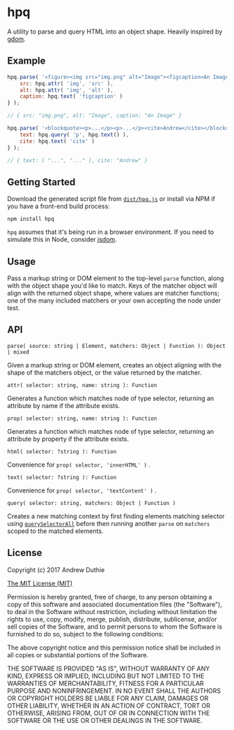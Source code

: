 # hpq

A utility to parse and query HTML into an object shape. Heavily inspired by [gdom](https://github.com/syrusakbary/gdom).

## Example

```js
hpq.parse( '<figure><img src="img.png" alt="Image"><figcaption>An Image</figcaption></figure>', {
	src: hpq.attr( 'img', 'src' ),
	alt: hpq.attr( 'img', 'alt' ),
	caption: hpq.text( 'figcaption' )
} );

// { src: "img.png", alt: "Image", caption: "An Image" }

hpq.parse( '<blockquote><p>...</p><p>...</p><cite>Andrew</cite></blockquote>', {
	text: hpq.query( 'p', hpq.text() ),
	cite: hpq.text( 'cite' )
} );

// { text: [ "...", "..." ], cite: "Andrew" }
```

## Getting Started

Download the generated script file from [`dist/hpq.js`](https://raw.githubusercontent.com/aduth/hpq/master/dist/hpq.js) or install via NPM if you have a front-end build process:

```
npm install hpq
```

`hpq` assumes that it's being run in a browser environment. If you need to simulate this in Node, consider [jsdom](https://www.npmjs.com/package/jsdom).

## Usage

Pass a markup string or DOM element to the top-level `parse` function, along with the object shape you'd like to match. Keys of the matcher object will align with the returned object shape, where values are matcher functions; one of the many included matchers or your own accepting the node under test.

## API

`parse( source: string | Element, matchers: Object | Function ): Object | mixed`

Given a markup string or DOM element, creates an object aligning with the shape of the matchers object, or the value returned by the matcher.

`attr( selector: string, name: string ): Function`

Generates a function which matches node of type selector, returning an attribute by name if the attribute exists.

`prop( selector: string, name: string ): Function`

Generates a function which matches node of type selector, returning an attribute by property if the attribute exists.

`html( selector: ?string ): Function`

Convenience for `prop( selector, 'innerHTML' )` .

`text( selector: ?string ): Function`

Convenience for `prop( selector, 'textContent' )` .

`query( selector: string, matchers: Object | Function )`

Creates a new matching context by first finding elements matching selector using [`querySelectorAll`](https://developer.mozilla.org/en-US/docs/Web/API/Document/querySelectorAll) before then running another `parse` on `matchers` scoped to the matched elements.

## License

Copyright (c) 2017 Andrew Duthie

[The MIT License (MIT)](https://opensource.org/licenses/MIT)

Permission is hereby granted, free of charge, to any person obtaining a copy of this software and associated documentation files (the "Software"), to deal in the Software without restriction, including without limitation the rights to use, copy, modify, merge, publish, distribute, sublicense, and/or sell copies of the Software, and to permit persons to whom the Software is furnished to do so, subject to the following conditions:

The above copyright notice and this permission notice shall be included in all copies or substantial portions of the Software.

THE SOFTWARE IS PROVIDED "AS IS", WITHOUT WARRANTY OF ANY KIND, EXPRESS OR IMPLIED, INCLUDING BUT NOT LIMITED TO THE WARRANTIES OF MERCHANTABILITY, FITNESS FOR A PARTICULAR PURPOSE AND NONINFRINGEMENT. IN NO EVENT SHALL THE AUTHORS OR COPYRIGHT HOLDERS BE LIABLE FOR ANY CLAIM, DAMAGES OR OTHER LIABILITY, WHETHER IN AN ACTION OF CONTRACT, TORT OR OTHERWISE, ARISING FROM, OUT OF OR IN CONNECTION WITH THE SOFTWARE OR THE USE OR OTHER DEALINGS IN THE SOFTWARE.
